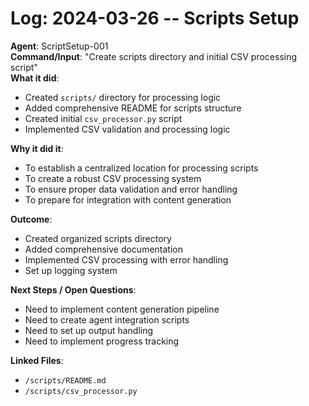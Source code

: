 # Log: 2024-03-26 -- Scripts Setup

**Agent**: ScriptSetup-001  
**Command/Input**: "Create scripts directory and initial CSV processing script"  
**What it did**:  
- Created `scripts/` directory for processing logic
- Added comprehensive README for scripts structure
- Created initial `csv_processor.py` script
- Implemented CSV validation and processing logic

**Why it did it**:  
- To establish a centralized location for processing scripts
- To create a robust CSV processing system
- To ensure proper data validation and error handling
- To prepare for integration with content generation

**Outcome**:  
- Created organized scripts directory
- Added comprehensive documentation
- Implemented CSV processing with error handling
- Set up logging system

**Next Steps / Open Questions**:  
- Need to implement content generation pipeline
- Need to create agent integration scripts
- Need to set up output handling
- Need to implement progress tracking

**Linked Files**:  
- `/scripts/README.md`
- `/scripts/csv_processor.py` 